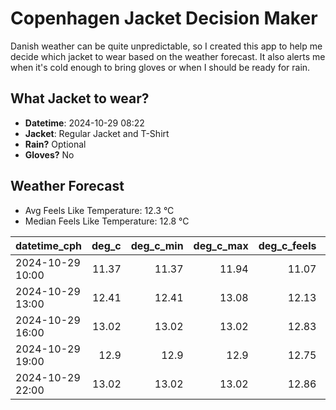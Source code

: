 
# Copenhagen Jacket Decision Maker

Danish weather can be quite unpredictable, so I created this app to help me decide which jacket to wear based on the weather forecast. 
It also alerts me when it's cold enough to bring gloves or when I should be ready for rain.

## What Jacket to wear?

- **Datetime**: 2024-10-29 08:22
- **Jacket**: Regular Jacket and T-Shirt
- **Rain?** Optional
- **Gloves?** No

## Weather Forecast
- Avg Feels Like Temperature: 12.3 °C
- Median Feels Like Temperature: 12.8 °C

| datetime_cph     |   deg_c |   deg_c_min |   deg_c_max |   deg_c_feels | weather   | wind   | rain   |
|:-----------------|--------:|------------:|------------:|--------------:|:----------|:-------|:-------|
| 2024-10-29 10:00 |   11.37 |       11.37 |       11.94 |         11.07 | Clouds    | Low    | None   |
| 2024-10-29 13:00 |   12.41 |       12.41 |       13.08 |         12.13 | Clouds    | Low    | None   |
| 2024-10-29 16:00 |   13.02 |       13.02 |       13.02 |         12.83 | Clouds    | Low    | None   |
| 2024-10-29 19:00 |   12.9  |       12.9  |       12.9  |         12.75 | Clouds    | Low    | None   |
| 2024-10-29 22:00 |   13.02 |       13.02 |       13.02 |         12.86 | Rain      | Low    | Low    |
        